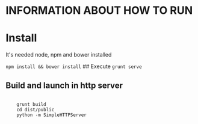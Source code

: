 # INFORMATION ABOUT HOW TO RUN

# Install 
<p>It's needed node, npm and bower installed</p>
<code>npm install && bower install</code>
## Execute
<code>grunt serve</code>

## Build and launch in http server
<code>
    grunt build
    cd dist/public
    python -m SimpleHTTPServer
</code>